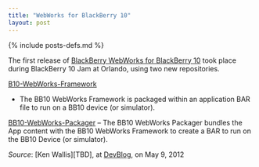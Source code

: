```yaml
---
title: "WebWorks for BlackBerry 10"
layout: post
---
```

{% include posts-defs.md %}

The first release of
[BlackBerry WebWorks for BlackBerry 10](http://devblog.blackberry.com/2012/05/blackberry-10-webworks-sdk)
took place during BlackBerry 10 Jam at Orlando, using two new repositories.

[B10-WebWorks-Framework](http://github.com/blackberry/bb10-webworks-framework)
- The BB10 WebWorks Framework is packaged
within an application BAR file to run on a BB10 device (or simulator).

[BB10-WebWorks-Packager](https://github.com/blackberry/BB10-Webworks-Packager)
– The BB10 WebWorks Packager bundles the App
content with the BB10 WebWorks Framework to create a BAR to run on the
BB10 Device (or simulator). 

_Source_: [Ken Wallis][TBD], at [DevBlog](http://devblog.blackberry.com/2012/05/blackberry-10-webworks-sdk/), on May 9, 2012
